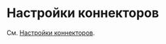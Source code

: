 # Настройки коннекторов

См. [Настройки коннекторов](../../designer/connections_settings/connectors_settings.md).
